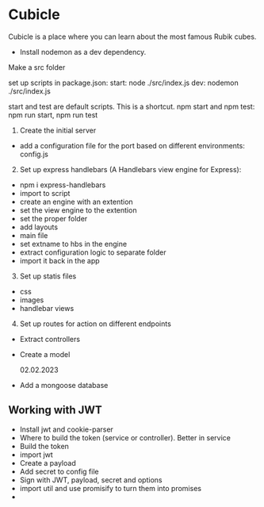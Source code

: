# Cubicle

Cubicle is a place where you can learn about the most famous Rubik cubes.

- Install nodemon as a dev dependency.

Make a src folder

set up scripts in package.json:
start: node ./src/index.js
dev: nodemon ./src/index.js

start and test are default scripts. This is a shortcut.
npm start and npm test: npm run start, npm run test

1. Create the initial server

- add a configuration file for the port based on different environments: config.js

2. Set up express handlebars (A Handlebars view engine for Express):

- npm i express-handlebars
- import to script
- create an engine with an extention
- set the view engine to the extention
- set the proper folder
- add layouts
- main file
- set extname to hbs in the engine
- extract configuration logic to separate folder
- import it back in the app

3. Set up statis files

- css
- images
- handlebar views

4. Set up routes for action on different endpoints

- Extract controllers
- Create a model

  02.02.2023

- Add a mongoose database

## Working with JWT

- Install jwt and cookie-parser
- Where to build the token (service or controller). Better in service
- Build the token
- import jwt
- Create a payload
- Add secret to config file
- Sign with JWT, payload, secret and options
- import util and use promisify to turn them into promises
-
